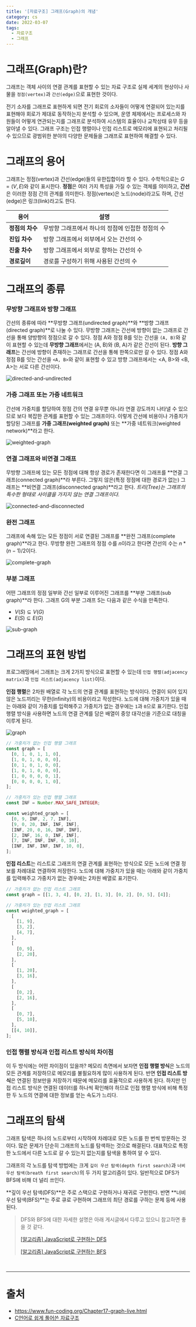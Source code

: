 ```yaml
---
title: '[자료구조] 그래프(Graph)의 개념'
category: cs
date: 2022-03-07
tags:
  - 자료구조
  - 그래프
---
```


# 그래프(Graph)란?

그래프는 객체 사이의 연결 관계를 표현할 수 있는 자료 구조로 실제 세계의 현상이나 사물을 `정점(vertex)`과 `간선(edge)`으로 표현한 것이다.

전기 소자를 그래프로 표현하게 되면 전기 회로의 소자들이 어떻게 연결되어 있는지를 표현해야 회로가 제대로 동작하는지 분석할 수 있으며, 운영 체제에서는 프로세스와 자원들이 어떻게 연관되는지를 그래프로 분석하여 시스템의 효율이나 교착상태 유무 등을 알아낼 수 있다. 그래프 구조는 인접 행렬이나 인접 리스트로 메모리에 표현되고 처리될 수 있으므로 광범위한 분야의 다양한 문제들을 그래프로 표현하여 해결할 수 있다.

# 그래프의 용어

그래프는 정점(vertex)과 간선(edge)들의 유한집합이라 할 수 있다. 수학적으로는 $G = (V, E)$와 같이 표시한다.
**정점**은 여러 가지 특성을 가질 수 있는 객체를 의미하고, **간선**은 이러한 정점 간의 관계를 의미한다. 정점(vertex)은 노드(node)라고도 하며, 간선(edge)은 링크(link)라고도 한다.

| 용어            | 설명                                             |
| --------------- | ------------------------------------------------ |
| **정점의 차수** | 무방향 그래프에서 하나의 정점에 인접한 정점의 수 |
| **진입 차수**   | 방향 그래프에서 외부에서 오는 간선의 수          |
| **진출 차수**   | 방향 그래프에서 외부로 향하는 간선의 수          |
| **경로길이**    | 경로를 구성하기 위해 사용된 간선의 수            |

# 그래프의 종류

### 무방향 그래프와 방향 그래프

간선의 종류에 따라 **무방향 그래프(undirected graph)**와 **방향 그래프(directed graph)**로 나눌 수 있다. 무방향 그래프는 간선에 방향이 없는 그래프로 간선을 통해 양방향의 정점으로 갈 수 있다. 정점 A와 정점 B를 잇는 간선을 `(A, B)`와 같이 표현할 수 있는데 **무방향 그래프**에서는 (A, B)와 (B, A)가 같은 간선이 된다. **방향 그래프**는 간선에 방향이 존재하는 그래프로 간선을 통해 한쪽으로만 갈 수 있다. 정점 A와 정점 B를 잇는 간선을 `<A, B>`와 같이 표현할 수 있고 방향 그래프에서는 <A, B>와 <B, A>는 서로 다른 간선이다.

![directed-and-undirected](./image/directed-and-undirected.png)

### 가중 그래프 또는 가중 네트워크

간선에 가중치를 할당하여 정점 간의 연결 유무뿐 아니라 연결 강도까지 나타낼 수 있으므로 보다 복잡한 관계를 표현할 수 있는 그래프이다. 이렇게 간선에 비용이나 가중치가 할당된 그래프를 **가중 그래프(weighted graph)** 또는 **가중 네트워크(weighted network)**라고 한다.

![weighted-graph](./image/weighted-graph.png)

### 연결 그래프와 비연결 그래프

무방향 그래프에 있는 모든 정점에 대해 항상 경로가 존재한다면 이 그래프를 **연결 그래프(connected graph)**라 부른다. 그렇지 않은(특정 정점에 대한 경로가 없는) 그래프는 **비연결 그래프(disconnected graph)**라고 한다. _트리(Tree)는 그래프의 특수한 형태로 사이클을 가지지 않는 연결 그래프이다._

![connected-and-disconnected](./image/connected-and-disconnected.png)

### 완전 그래프

그래프에 속해 있는 모든 정점이 서로 연결된 그래프를 **완전 그래프(complete graph)**라고 한다. 무방향 완전 그래프의 정점 수를 $n$이라고 한다면 간선의 수는 $n * (n - 1) / 2$이다.

![complete-graph](./image/complete-graph.png)

### 부분 그래프

어떤 그래프의 정점 일부와 간선 일부로 이루어진 그래프를 **부분 그래프(sub graph)**라 한다. 그래프 G의 부분 그래프 S는 다음과 같은 수식을 만족한다.

- $V(S) \subseteq V(G)$
- $E(S) \subseteq E(G)$

![sub-graph](./image/sub-graph.png)

# 그래프의 표현 방법

프로그래밍에서 그래프는 크게 2가지 방식으로 표현할 수 있는데 `인접 행렬(adjacency matrix)`과 `인접 리스트(adjacency list)`이다.

**인접 행렬**은 2차원 배열로 각 노드의 연결 관계를 표현하는 방식이다. 연결이 되어 있지 않은 노드끼리는 무한(Infinity)의 비용이라고 작성한다. 노드에 대해 가중치가 있을 때는 아래와 같이 가중치를 입력해주고 가중치가 없는 경우에는 `1`과 `0`으로 표기한다. 인접 행렬 방식을 사용하면 노드의 연결 관계를 담은 배열이 중앙 대각선을 기준으로 대칭을 이루게 된다.

![graph](./image/graph.png)

```js
// 가중치가 없는 인접 행렬 그래프
const graph = [
  [0, 1, 0, 1, 1, 0],
  [1, 0, 1, 0, 0, 0],
  [0, 1, 0, 1, 0, 0],
  [1, 0, 1, 0, 0, 0],
  [1, 0, 0, 0, 0, 1],
  [0, 0, 0, 0, 1, 0],
];

// 가중치가 있는 인접 행렬 그래프
const INF = Number.MAX_SAFE_INTEGER;

const weighted_graph = [
  [0, 9, INF, 2, 7, INF],
  [9, 0, 20, INF, INF, INF],
  [INF, 20, 0, 16, INF, INF],
  [2, INF, 16, 0, INF, INF],
  [7, INF, INF, INF, 0, 10],
  [INF, INF, INF, INF, 10, 0],
];
```

**인접 리스트**는 리스트로 그래프의 연결 관계를 표현하는 방식으로 모든 노드에 연결 정보를 차례대로 연결하여 저장한다. 노드에 대해 가중치가 있을 때는 아래와 같이 가중치를 입력해주고 가중치가 없는 경우에는 2차원 배열로 표기한다.

```js
// 가중치가 없는 인접 리스트 그래프
const graph = [[1, 3, 4], [0, 2], [1, 3], [0, 2], [0, 5], [4]];

// 가중치가 있는 인접 리스트 그래프
const weighted_graph = [
  [
    [1, 9],
    [3, 2],
    [4, 7],
  ],
  [
    [0, 9],
    [2, 20],
  ],
  [
    [1, 20],
    [3, 16],
  ],
  [
    [0, 2],
    [2, 16],
  ],
  [
    [0, 7],
    [5, 10],
  ],
  [[4, 10]],
];
```

### 인접 행렬 방식과 인접 리스트 방식의 차이점

이 두 방식에는 어떤 차이점이 있을까? 메모리 측면에서 보자면 **인접 행렬 방식**은 노드의 모든 관계를 저장하므로 메모리를 불필요하게 많이 사용하게 된다. 반면 **인접 리스트 방식**은 연결된 정보만을 저장하기 때문에 메모리를 효율적으로 사용하게 된다. 하지만 인접 리스트 방식은 연결된 데이터를 하나씩 확인해야 하므로 인접 행렬 방식에 비해 특정한 두 노드의 연결에 대한 정보를 얻는 속도가 느리다.

# 그래프의 탐색

그래프 탐색은 하나의 노드로부터 시작하여 차례대로 모든 노드를 한 번씩 방문하는 것이다. 많은 문제가 단순히 그래프의 노드를 탐색하는 것으로 해결된다. 대표적으로 특정한 노드에서 다른 노드로 갈 수 있는지 없는지를 탐색을 통하여 알 수 있다.

그래프의 각 노드를 탐색 방법에는 크게 `깊이 우선 탐색(depth first search)`과 `너비 우선 탐색(breath first search)`의 두 가지 알고리즘이 있다. 일반적으로 DFS가 BFS에 비해 더 널리 쓰인다.

**깊이 우선 탐색(DFS)**은 주로 스택으로 구현하거나 재귀로 구현한다. 반면 **너비 우선 탐색(BFS)**는 주로 큐로 구현하며 그래프의 최단 경로를 구하는 문제 등에 사용된다.

> DFS와 BFS에 대한 자세한 설명은 아래 게시글에서 다루고 있으니 참고하면 좋을 것 같다.
>
> [[알고리즘] JavaScript로 구현하는 DFS](https://chamdom.blog/dfs-using-js/)
>
> [[알고리즘] JavaScript로 구현하는 BFS](https://chamdom.blog/bfs-using-js/)

<br />

---

# 출처

- https://www.fun-coding.org/Chapter17-graph-live.html
- [C언어로 쉽게 풀어쓴 자료구조](http://www.yes24.com/Product/Goods/69750539)
